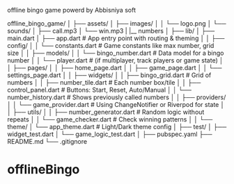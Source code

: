offline bingo game powerd by Abbisniya soft

offline_bingo_game/
│
├── assets/
│   ├── images/
│   │   └── logo.png
│   └── sounds/
│       ├── call.mp3
│       └── win.mp3
|       |__ numbers
│
├── lib/
│   ├── main.dart
│   ├── app.dart                     # App entry point with routing & theming
│
│   ├── config/
│   │   └── constants.dart           # Game constants like max number, grid size
│
│   ├── models/
│   │   └── bingo_number.dart        # Data model for a bingo number
│   │   └── player.dart              # (if multiplayer, track players or game state)
│
│   ├── pages/
│   │   ├── home_page.dart
│   │   ├── game_page.dart
│   │   └── settings_page.dart
│
│   ├── widgets/
│   │   ├── bingo_grid.dart          # Grid of numbers
│   │   ├── number_tile.dart         # Each number box/tile
│   │   ├── control_panel.dart       # Buttons: Start, Reset, Auto/Manual
│   │   └── number_history.dart      # Shows previously called numbers
│
│   ├── providers/
│   │   └── game_provider.dart       # Using ChangeNotifier or Riverpod for state
│
│   ├── utils/
│   │   ├── number_generator.dart    # Random logic without repeats
│   │   └── game_checker.dart        # Check winning patterns
│
│   └── theme/
│       └── app_theme.dart           # Light/Dark theme config
│
├── test/
│   ├── widget_test.dart
│   └── game_logic_test.dart
│
├── pubspec.yaml
├── README.md
└── .gitignore
# offlineBingo
